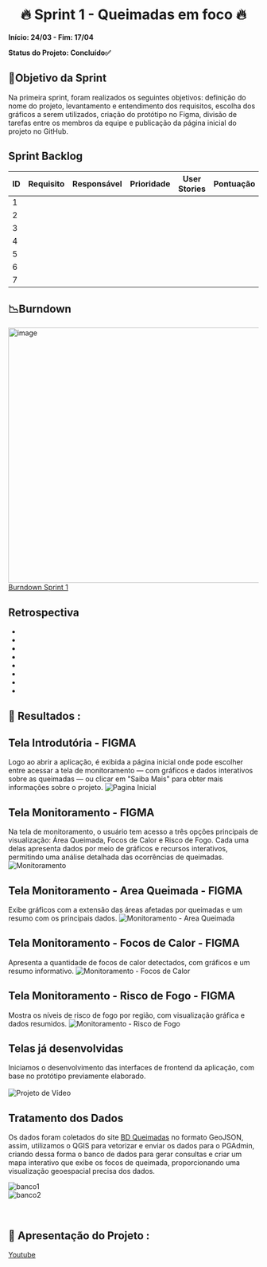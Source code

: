 <h1 align="center"> 🔥 Sprint 1 - Queimadas em foco 🔥 </h1>

**Início: 24/03 - Fim: 17/04**

**Status do Projeto: Concluído✅**

<span id="objetivo">
  
## 📌Objetivo da Sprint
Na primeira sprint, foram realizados os seguintes objetivos: definição do nome do projeto, levantamento e entendimento dos requisitos, escolha dos gráficos a serem utilizados, criação do protótipo no Figma, divisão de tarefas entre os membros da equipe e publicação da página inicial do projeto no GitHub.
<br>

## Sprint Backlog

| ID | Requisito          | Responsável | Prioridade | User Stories                                                 | Pontuação | Definition of Done                                           |
|----|--------------------|-------------|------------|--------------------------------------------------------------|-----------|--------------------------------------------------------------|
| 1  | 
| 2  | 
| 3  |
| 4  |
| 5  |
| 6  |
| 7  |



## 📉Burndown

<img width="513" alt="image" src="https://github.com/user-attachments/assets/9a3d866f-df03-4c20-8ab9-f4a3b359cf3f">
<br>
<a href="https://fatecspgov-my.sharepoint.com/:x:/r/personal/gustavo_hammes_fatec_sp_gov_br/Documents/burndownchart.xlsx?d=w2840d297e8e6493b9259eaaf84362076&csf=1&web=1&e=NLtbg1">Burndown Sprint 1</a>

</br>

## Retrospectiva

* 
* 
* 
* 
* 
* 
* 
* 
  

## 🔗 Resultados :

## Tela Introdutória - FIGMA
Logo ao abrir a aplicação, é exibida a página inicial onde pode escolher entre acessar a tela de monitoramento — com gráficos e dados interativos sobre as queimadas — ou clicar em "Saiba Mais" para obter mais informações sobre o projeto.
![Pagina Inicial](https://github.com/user-attachments/assets/9dba26d8-f4af-4ae2-8069-ae0522c1850f)

## Tela Monitoramento - FIGMA
Na tela de monitoramento, o usuário tem acesso a três opções principais de visualização: Área Queimada, Focos de Calor e Risco de Fogo. Cada uma delas apresenta dados por meio de gráficos e recursos interativos, permitindo uma análise detalhada das ocorrências de queimadas.
![Monitoramento](https://github.com/user-attachments/assets/85811ef6-0326-4b87-9f47-a2160cc4bc0d)

## Tela Monitoramento - Area Queimada - FIGMA
Exibe gráficos com a extensão das áreas afetadas por queimadas e um resumo com os principais dados.
![Monitoramento - Area Queimada](https://github.com/user-attachments/assets/856bd1f3-a446-4623-b252-bb2935e20021)

## Tela Monitoramento - Focos de Calor - FIGMA
Apresenta a quantidade de focos de calor detectados, com gráficos e um resumo informativo.
![Monitoramento - Focos de Calor](https://github.com/user-attachments/assets/1f507f99-5818-4773-9001-b0ef064c763d)

## Tela Monitoramento - Risco de Fogo - FIGMA
Mostra os níveis de risco de fogo por região, com visualização gráfica e dados resumidos.
![Monitoramento - Risco de Fogo](https://github.com/user-attachments/assets/5a3c2957-9f30-45db-89e8-37b34cb57f93)

## Telas já desenvolvidas
Iniciamos o desenvolvimento das interfaces de frontend da aplicação, com base no protótipo previamente elaborado.
<br>
<br>
![Projeto de Vídeo](https://github.com/user-attachments/assets/594a6504-adfb-4df4-829e-e4ba128349db)

## Tratamento dos Dados

Os dados foram coletados do site <a href="https://terrabrasilis.dpi.inpe.br/queimadas/portal/">BD Queimadas</a> no formato GeoJSON, assim, utilizamos o QGIS para vetorizar e enviar os dados para o PGAdmin, criando dessa forma o banco de dados para gerar consultas e criar um mapa interativo que exibe os focos de queimada, proporcionando uma visualização geoespacial precisa dos dados.

![banco1](https://github.com/user-attachments/assets/dd6635ce-3021-42ce-8055-c6e6d518bb78)
<br>
![banco2](https://github.com/user-attachments/assets/af968dd1-da92-4a62-bbd6-d4a9cf94ee15)


<br>

## 🎥 Apresentação do Projeto :

<a href="">Youtube</a>

<br>
